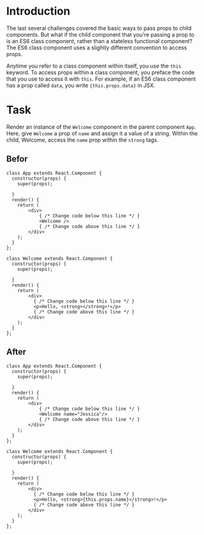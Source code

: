 # Introduction

The last several challenges covered the basic ways to pass props to child components. But what if the child component that you're passing a prop to is an ES6 class component, rather than a stateless functional component? The ES6 class component uses a slightly different convention to access props.

Anytime you refer to a class component within itself, you use the `this` keyword. To access props within a class component, you preface the code that you use to access it with `this`. For example, if an ES6 class component has a prop called `data`, you write `{this.props.data}` in JSX.

# Task 

Render an instance of the `Welcome` component in the parent component `App`. Here, give `Welcome` a prop of `name` and assign it a value of a string. Within the child, Welcome, access the `name` prop within the `strong` tags.

## Befor

```
class App extends React.Component {
  constructor(props) {
    super(props);

  }
  render() {
    return (
        <div>
            { /* Change code below this line */ }
            <Welcome />
            { /* Change code above this line */ }
        </div>
    );
  }
};

class Welcome extends React.Component {
  constructor(props) {
    super(props);

  }
  render() {
    return (
        <div>
          { /* Change code below this line */ }
          <p>Hello, <strong></strong>!</p>
          { /* Change code above this line */ }
        </div>
    );
  }
};
```

## After

```
class App extends React.Component {
  constructor(props) {
    super(props);

  }
  render() {
    return (
        <div>
            { /* Change code below this line */ }
            <Welcome name="Jessica"/>
            { /* Change code above this line */ }
        </div>
    );
  }
};

class Welcome extends React.Component {
  constructor(props) {
    super(props);

  }
  render() {
    return (
        <div>
          { /* Change code below this line */ }
          <p>Hello, <strong>{this.props.name}</strong>!</p>
          { /* Change code above this line */ }
        </div>
    );
  }
};
```
